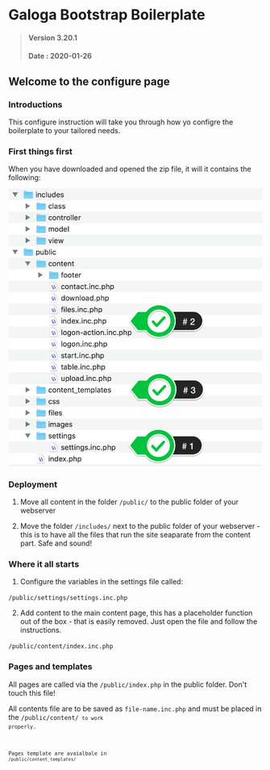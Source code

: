 # Galoga Bootstrap Boilerplate
> #### Version 3.20.1
> #### Date : 2020-01-26

## Welcome to the configure page
### Introductions
This configure instruction will take you through how yo configre the boilerplate to your tailored needs.

### First things first
When you have downloaded and opened the zip file, it will it contains the following:

![File layout map](site.png)

### Deployment 

1. Move all content in the folder <code>/public/</code> to the public folder of your webserver 

2. Move the folder <code>/includes/</code> next to the public folder of your webserver - this is to have all the files that run the site seaparate from the content part. Safe and sound!

### Where it all starts
1. Configure the variables in the settings file called:

<code>/public/settings/settings.inc.php</code>

2. Add content to the main content page, this has a placeholder function out of the box - that is easily removed. Just open the file and follow the instructions. 

<code>/public/content/index.inc.php</code>

### Pages and templates
All pages are called via the <code>/public/index.php</code> in the public folder. Don't touch this file!

All contents file are to be saved as <code>file-name.inc.php</code> and must be placed in the <code>/public/content/<code> to work properly.

Pages template are avaialbale in <code>/public/content_templates/</code>

